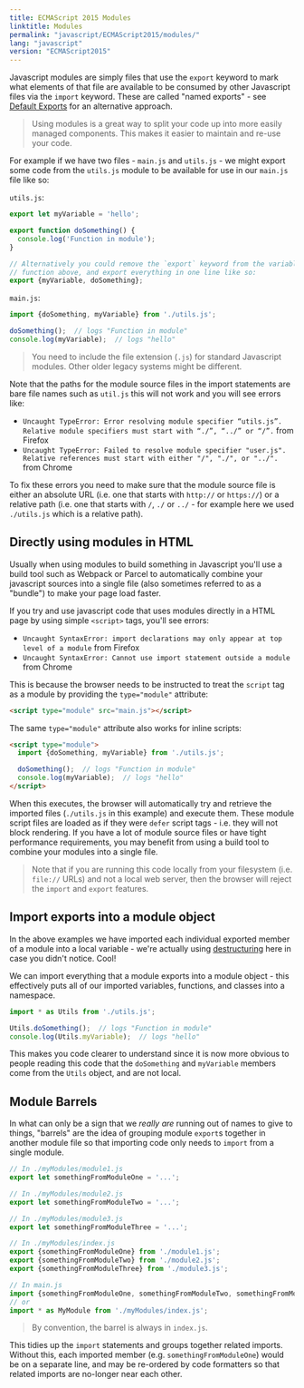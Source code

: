 ```yaml
---
title: ECMAScript 2015 Modules
linktitle: Modules
permalink: "javascript/ECMAScript2015/modules/"
lang: "javascript"
version: "ECMAScript2015"
---
```


Javascript modules are simply files that use the `export` keyword to mark what
elements of that file are available to be consumed by other Javascript files
via the `import` keyword. These are called "named exports" - see
[Default Exports](#default-exports) for an alternative approach.

> Using modules is a great way to split your code up into more easily managed
> components. This makes it easier to maintain and re-use your code.

For example if we have two files - `main.js` and `utils.js` - we might export
some code from the `utils.js` module to be available for use in our `main.js`
file like so:

`utils.js`:
```javascript
export let myVariable = 'hello';

export function doSomething() {
  console.log('Function in module');
}

// Alternatively you could remove the `export` keyword from the variable and
// function above, and export everything in one line like so:
export {myVariable, doSomething};
```

`main.js`:
```javascript
import {doSomething, myVariable} from './utils.js';

doSomething();  // logs "Function in module"
console.log(myVariable);  // logs "hello"
```

> You need to include the file extension (`.js`) for standard Javascript
> modules. Other older legacy systems might be different.

Note that the paths for the module source files in the import statements are
bare file names such as `util.js` this will not work and you will see errors
like:

  * `Uncaught TypeError: Error resolving module specifier “utils.js”. Relative
    module specifiers must start with “./”, “../” or “/”.` from Firefox
  * `Uncaught TypeError: Failed to resolve module specifier "user.js". Relative
    references must start with either "/", "./", or "../".` from Chrome

To fix these errors you need to make sure that the module source file is either
an absolute URL (i.e. one that starts with `http://` or `https://`) or a
relative path (i.e. one that starts with `/`, `./` or `../` - for example here
we used `./utils.js` which is a relative path).

## Directly using modules in HTML

Usually when using modules to build something in Javascript you'll use a build
tool such as Webpack or Parcel to automatically combine your javascript sources
into a single file (also sometimes referred to as a "bundle") to make your page
load faster.

If you try and use javascript code that uses modules directly in a HTML page by
using simple `<script>` tags, you'll see errors:
 * `Uncaught SyntaxError: import declarations may only appear at top level of a
   module` from Firefox
 * `Uncaught SyntaxError: Cannot use import statement outside a module` from
   Chrome

This is because the browser needs to be instructed to treat the `script` tag as
a module by providing the `type="module"` attribute:

```html
<script type="module" src="main.js"></script>
```

The same `type="module"` attribute also works for inline scripts:

```html
<script type="module">
  import {doSomething, myVariable} from './utils.js';

  doSomething();  // logs "Function in module"
  console.log(myVariable);  // logs "hello"
</script>
```

When this executes, the browser will automatically try and retrieve the imported
files (`./utils.js` in this example) and execute them. These module script files
are loaded as if they were `defer` script tags - i.e. they will not block
rendering. If you have a lot of module source files or have tight performance
requirements, you may benefit from using a build tool to combine your modules
into a single file.

> Note that if you are running this code locally from your filesystem (i.e.
`file://` URLs) and not a local web server, then the browser will reject the
`import` and `export` features.

## Import exports into a module object

In the above examples we have imported each individual exported member of a
module into a local variable - we're actually using
[destructuring](/javascript/ECMAScript2015/destructuring/) here in case you
didn't notice. Cool!

We can import everything that a module exports into a module object - this
effectively puts all of our imported variables, functions, and classes into a
namespace.

```javascript
import * as Utils from './utils.js';

Utils.doSomething();  // logs "Function in module"
console.log(Utils.myVariable);  // logs "hello"
```

This makes you code clearer to understand since it is now more obvious to people
reading this code that the `doSomething` and `myVariable` members come from the
`Utils` object, and are not local.

## Module Barrels

In what can only be a sign that we *really are* running out of names to give to
things, "barrels" are the idea of grouping module `export`s together in another
module file so that importing code only needs to `import` from a single module.

```javascript
// In ./myModules/module1.js
export let somethingFromModuleOne = '...';

// In ./myModules/module2.js
export let somethingFromModuleTwo = '...';

// In ./myModules/module3.js
export let somethingFromModuleThree = '...';

// In ./myModules/index.js
export {somethingFromModuleOne} from './module1.js';
export {somethingFromModuleTwo} from './module2.js';
export {somethingFromModuleThree} from './module3.js';

// In main.js
import {somethingFromModuleOne, somethingFromModuleTwo, somethingFromModuleThree} from './myModules/index.js';
// or
import * as MyModule from './myModules/index.js';
```

> By convention, the barrel is always in `index.js`.

This tidies up the `import` statements and groups together related imports.
Without this, each imported member (e.g. `somethingFromModuleOne`) would be on
a separate line, and may be re-ordered by code formatters so that related
imports are no-longer near each other.
